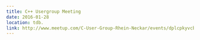 ```yaml
---
title: C++ Usergroup Meeting
date: 2016-01-28
location: tdb.
link: http://www.meetup.com/C-User-Group-Rhein-Neckar/events/dplcpkyvcblc/
---
```


